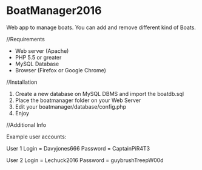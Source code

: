 # BoatManager2016
Web app to manage boats. You can add and remove different kind of Boats. 

//Requirements
- Web server (Apache)
- PHP 5.5 or greater
- MySQL Database
- Browser (Firefox or Google Chrome)


//Installation
1) Create a new database on MySQL DBMS and import the boatdb.sql 
2) Place the boatmanager folder on your Web Server 
3) Edit your boatmanager/database/config.php
4) Enjoy

//Additional Info

Example user accounts:

User 1
    Login = Davyjones666
    Password = CaptainPiR4T3

User 2
    Login = Lechuck2016
    Password = guybrushTreepW00d



